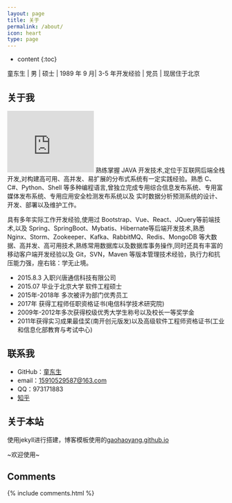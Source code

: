 ```yaml
---
layout: page
title: 关于
permalink: /about/
icon: heart
type: page
---
```


* content
{:toc}

童东生 | 男 | 硕士 | 1989 年 9 月| 3-5 年开发经验 | 党员 | 现居住于北京
## 关于我

<iframe src="https://githubbadge.appspot.com/boydos?s=1" style="border: 0;height: 142px;width: 200px;overflow: hidden;" frameBorder="0"></iframe>
熟练掌握 JAVA 开发技术,定位于互联网后端全栈开发,对构建高可用、高并发、易扩展的分布式系统有一定实践经验。熟悉 C、
C#、Python、Shell 等多种编程语言,曾独立完成专用综合信息发布系统、专用富媒体发布系统、专用应用安全检测发布系统以及
实时数据分析预测系统的设计、开发、部署以及维护工作。

具有多年实际工作开发经验,使用过 Bootstrap、Vue、React、JQuery等前端技术,以及 Spring、SpringBoot、Mybatis、Hibernate等后端开发技术,熟悉 Nginx、Storm、Zookeeper、Kafka、RabbitMQ、Redis、MongoDB 等大数据、高并发、高可用技术,熟练常用数据库以及数据库事务操作,同时还具有丰富的移动客户端开发经验以及 Git，SVN，Maven 等版本管理技术经验，执行力和抗压能力强，座右铭：学无止境。

* 2015.8.3 入职兴唐通信科技有限公司
* 2015.07 毕业于北京大学 软件工程硕士
* 2015年-2018年 多次被评为部门优秀员工
* 2017年 获得工程师任职资格证书(电信科学技术研究院)
* 2009年-2012年多次获得校级优秀大学生称号以及校长一等奖学金
* 2011年获得实习成果最佳奖(南开创元版发)以及高级软件工程师资格证书(工业和信息化部教育与考试中心)

## 联系我

* GitHub：[童东生](https://github.com/boydos)
* email：15910529587@163.com
* QQ：973171883
* [知乎](https://www.zhihu.com/people/byds)

## 关于本站

使用jekyll进行搭建，博客模板使用的[gaohaoyang.github.io](https://github.com/Gaohaoyang/gaohaoyang.github.io)

~欢迎使用~

## Comments

{% include comments.html %}
